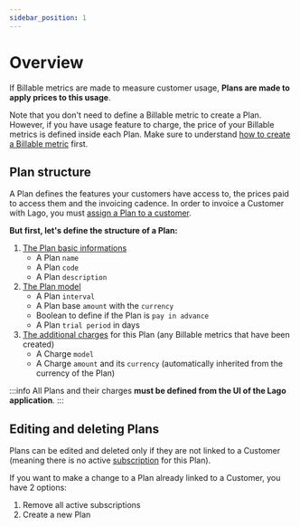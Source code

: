 ```yaml
---
sidebar_position: 1
---
```


# Overview
If Billable metrics are made to measure customer usage, **Plans are made to apply prices to this usage**.

Note that you don't need to define a Billable metric to create a Plan. However, if you have usage feature to charge, the price of your Billable metrics is defined inside each Plan. Make sure to understand [how to create a Billable metric](../billable-metrics/overview.md) first.

## Plan structure
A Plan defines the features your customers have access to, the prices paid to access them and the invoicing cadence.
In order to invoice a Customer with Lago, you must [assign a Plan to a customer](#create-a-subscription-assigning-a-customer-to-a-plan). 

**But first, let's define the structure of a Plan:**
1. [The Plan basic informations](#plan-structure)
    - A Plan `name`
    - A Plan `code`
    - A Plan `description`
2. [The Plan model](./plan-model.md)
    - A Plan `interval`
    - A Plan base `amount` with the `currency`
    - Boolean to define if the Plan is `pay in advance`
    - A Plan `trial period` in days
3. [The additional charges](./charges.md) for this Plan (any Billable metrics that have been created)
    - A Charge `model`
    - A Charge `amount` and its `currency` (automatically inherited from the currency of the Plan)

:::info
All Plans and their charges **must be defined from the UI of the Lago application**.
:::

## Editing and deleting Plans
Plans can be edited and deleted only if they are not linked to a Customer (meaning there is no active [subscription](./subscription.md) for this Plan).

If you want to make a change to a Plan already linked to a Customer, you have 2 options: 
1. Remove all active subscriptions
2. Create a new Plan